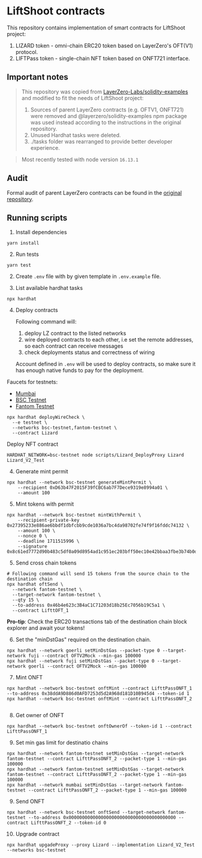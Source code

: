 # LiftShoot contracts

This repository contains implementation of smart contracts for LiftShoot project:
1. LIZARD token - omni-chain ERC20 token based on LayerZero's OFT(V1) protocol.
2. LIFTPass token - single-chain NFT token based on ONFT721 interface.

## Important notes

> This repository was copied from [LayerZero-Labs/solidity-examples](https://github.com/LayerZero-Labs/solidity-examples) and modified to fit the needs of LiftShoot project:
> 1. Sources of parent LayerZero contracts (e.g. OFTV1, ONFT721) were removed and @layerzero/solidity-examples npm package was used instead according to the instructions in the original repository.
> 2. Unused Hardhat tasks were deleted.
> 3. ./tasks folder was rearranged to provide better developer experience.

> Most recently tested with node version `16.13.1`

## Audit

Formal audit of parent LayerZero contracts can be found in the [original repository](https://github.com/LayerZero-Labs/solidity-examples/tree/main/audit).

## Running scripts

1. Install dependencies

```shell
yarn install
```

2. Run tests

```shell
yarn test
```

2. Create `.env` file with by given template in `.env.example` file.

3. List available hardhat tasks

```shell
npx hardhat
```

4. Deploy contracts

   
    Following command will:
      1. deploy LZ contract to the listed networks
      2. wire deployed contracts to each other, i.e set the remote addresses, so each contract can receive messages
      3. check deployments status and correctness of wiring

    Account defined in `.env` will be used to deploy contracts,
      so make sure it has enough native funds to pay for the deployment.

Faucets for testnets:
- [Mumbai](https://faucet.matic.network/)
- [BSC Testnet](https://testnet.binance.org/faucet-smart)
- [Fantom Testnet](https://faucet.testnet.fantom.network/)

```shell
npx hardhat deployWireCheck \
  --e testnet \
  --networks bsc-testnet,fantom-testnet \
  --contract Lizard
```

Deploy NFT contract
```shell
HARDHAT_NETWORK=bsc-testnet node scripts/Lizard_DeployProxy Lizard Lizard_V2_Test
```

4. Generate mint permit
```shell
npx hardhat --network bsc-testnet generateMintPermit \
    --recipient 0xD63b47F2015F39fCBC6ab7F7Dece9319e8994a01 \
    --amount 100
```

5. Mint tokens with permit
```shell
npx hardhat --network bsc-testnet mintWithPermit \
    --recipient-private-key 0x27395233e886ae6bbdf1dbfcbb9cde1036a7bc4da98702fe74f9f16fddc74132 \
    --amount 100 \
    --nonce 0 \
    --deadline 1711515996 \
    --signature 0x8c61ed7772d90b483c5df0a09d8954ad1c951ec203bff50ec10e42bbaa3fbe3b74b0d72bf6a42dd7d31fb64e95dc26684e7b40c71d127caa988bd01a5eeb55971c
```

5. Send cross chain tokens
```shell
# Following command will send 15 tokens from the source chain to the destination chain
npx hardhat oftSend \
  --network fantom-testnet \
  --target-network fantom-testnet \
  --qty 15 \
  --to-address 0x46b4e623c3B4aC1C71203d18b25Ec7056b19C5a1 \
  --contract LifttOFT_1
```
**Pro-tip**: Check the ERC20 transactions tab of the destination chain block explorer and await your tokens!

6. Set the "minDstGas" required on the destination chain.

```shell
npx hardhat --network goerli setMinDstGas --packet-type 0 --target-network fuji --contract OFTV2Mock --min-gas 100000
npx hardhat --network fuji setMinDstGas --packet-type 0 --target-network goerli --contract OFTV2Mock --min-gas 100000
```

7. Mint ONFT

```shell
npx hardhat --network bsc-testnet onftMint --contract LifttPassONFT_1 --to-address 0x38ddA9D886d0AFD7253d5d2A968d181D10B945d4 --token-id 1
npx hardhat --network bsc-testnet onftMint --contract LifttPassONFT_2


```

8. Get owner of ONFT

```shell
npx hardhat --network bsc-testnet onftOwnerOf --token-id 1 --contract LifttPassONFT_1
```

9. Set min gas limit for destinatio chains
```shell
npx hardhat --network fantom-testnet setMinDstGas --target-network fantom-testnet --contract LifttPassONFT_2 --packet-type 1 --min-gas 100000
npx hardhat --network fantom-testnet setMinDstGas --target-network fantom-testnet --contract LifttPassONFT_2 --packet-type 1 --min-gas 100000
npx hardhat --network mumbai setMinDstGas --target-network fantom-testnet --contract LifttPassONFT_2 --packet-type 1 --min-gas 100000
```

9. Send ONFT
```shell
npx hardhat --network bsc-testnet onftSend --target-network fantom-testnet --to-address 0x0000000000000000000000000000000000000000 --contract LifttPassONFT_2 --token-id 0
```

10. Upgrade contract
```shell
npx hardhat upgadeProxy --proxy Lizard --implementation Lizard_V2_Test --networks bsc-testnet
```